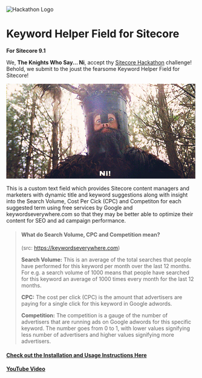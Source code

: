 ![Hackathon Logo](documentation/images/hackathon.png?raw=true "Hackathon Logo")

# Keyword Helper Field for Sitecore 

**For Sitecore 9.1**

We, **The Knights Who Say... Ni**, accept thy [Sitecore Hackathon](http://www.sitecorehackathon.org/sitecore-hackathon-2019/) challenge! Behold, we submit to the joust the fearsome Keyword Helper Field for Sitecore!  

![Hackathon Logo](documentation/images/knights-giphy.gif?raw=true "We are the Knight Who Say NI!")

This is a custom text field which provides Sitecore content managers and marketers with dynamic title and keyword suggestions along with insight into the Search Volume, Cost Per Cick (CPC) and Competiton for each suggested term  using free services by Google and keywordseverywhere.com so that they may be better able to optimize their content for SEO and ad campaign performance.

> #### What do Search Volume, CPC and Competition mean?
> 
> (src: https://keywordseverywhere.com)
> 
> **Search Volume:** This is an average of the total searches that people have performed for this keyword per month over the last 12 months. For e.g. a search volume of 1000 means that people have searched for this keyword an average of 1000 times every month for the last 12 months.
> 
> **CPC:** The cost per click (CPC) is the amount that advertisers are paying for a single click for this keyword in Google adwords.
> 
> **Competition:** The competition is a gauge of the number of advertisers that are running ads on Google adwords for this specific keyword. The number goes from 0 to 1, with lower values signifying less number of advertisers and higher values signifying more advertisers.

#### [Check out the Installation and Usage Instructions Here](documentation/README.md")

#### [YouTube Video](http://youtube.com)
